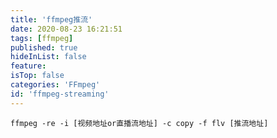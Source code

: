 ```yaml
---
title: 'ffmpeg推流'
date: 2020-08-23 16:21:51
tags: [ffmpeg]
published: true
hideInList: false
feature: 
isTop: false
categories: 'FFmpeg'
id: 'ffmpeg-streaming'
---
```

    ffmpeg -re -i [视频地址or直播流地址] -c copy -f flv [推流地址]